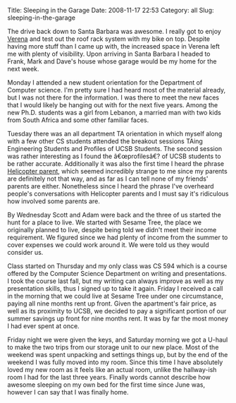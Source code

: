 Title: Sleeping in the Garage
Date: 2008-11-17 22:53
Category: all
Slug: sleeping-in-the-garage

The drive back down to Santa Barbara was awesome. I really got to enjoy
[Verena][] and test out the roof rack system with my bike on top.
Despite having more stuff than I came up with, the increased space in
Verena left me with plenty of visibility. Upon arriving in Santa Barbara
I headed to Frank, Mark and Dave's house whose garage would be my home
for the next week.

Monday I attended a new student orientation for the Department of
Computer science. I'm pretty sure I had heard most of the material
already, but I was not there for the information. I was there to meet
the new faces that I would likely be hanging out with for the next five
years. Among the new Ph.D. students was a girl from Lebanon, a married
man with two kids from South Africa and some other familiar faces.

Tuesday there was an all department TA orientation in which myself along
with a few other CS students attended the breakout sessions TAing
Engineering Students and Profiles of UCSB Students. The second session
was rather interesting as I found the â€œprofilesâ€? of UCSB students to
be rather accurate. Additionally it was also the first time I heard the
phrase [Helicopter parent][], which seemed incredibly strange to me
since my parents are definitely not that way, and as far as I can tell
none of my friends' parents are either. Nonetheless since I heard the
phrase I've overheard people's conversations with Helicopter parents
and I must say it's ridiculous how involved some parents are.

By Wednesday Scott and Adam were back and the three of us started the
hunt for a place to live. We started with Sesame Tree, the place we
originally planned to live, despite being told we didn't meet their
income requirement. We figured since we had plenty of income from the
summer to cover expenses we could work around it. We were told us they
would consider us.

Class started on Thursday and my only class was CS 594 which is a course
offered by the Computer Science Department on writing and presentations.
I took the course last fall, but my writing can always improve as well
as my presentation skills, thus I signed up to take it again. Friday I
received a call in the morning that we could live at Sesame Tree under
one circumstance, paying all nine months rent up front. Given the
apartment's fair price, as well as its proximity to UCSB, we decided
to pay a significant portion of our summer savings up front for nine
months rent. It was by far the most money I had ever spent at once.

Friday night we were given the keys, and Saturday morning we got a
U-haul to make the two trips from our storage unit to our new place.
Most of the weekend was spent unpacking and settings things up, but by
the end of the weekend I was fully moved into my room. Since this time I
have absolutely loved my new room as it feels like an actual room,
unlike the hallway-ish room I had for the last three years. Finally
words cannot describe how awesome sleeping on my own bed for the first
time since June was, however I can say that I was finally home.

  [Verena]: http://www.bryceboe.com/2008/08/17/google-week-8/
  [Helicopter parent]: http://en.wikipedia.org/wiki/Helicopter_parent
